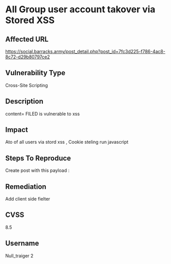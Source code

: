 # All Group user account takover via Stored XSS

## Affected URL
https://social.barracks.army/post_detail.php?post_id=7fc3d225-f786-4ac8-8c72-d29b80797ce2

## Vulnerability Type
Cross-Site Scripting

## Description
content= FILED is vulnerable to xss

## Impact
Ato of all users via stord xss , Cookie steling run javascript

## Steps To Reproduce
Create post with this payload : <script>alert(document.cookie)</script>

## Remediation
Add client side fielter

## CVSS
8.5

## Username
Null_traiger 2
